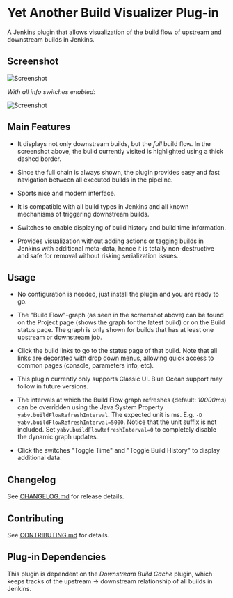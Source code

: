 # Yet Another Build Visualizer Plug-in
A Jenkins plugin that allows visualization of the build flow of upstream and
downstream builds in Jenkins.

## Screenshot

![Screenshot](https://raw.githubusercontent.com/jenkinsci/yet-another-build-visualizer-plugin/master/static/yabv.png)

*With all info switches enabled:*

![Screenshot](https://raw.githubusercontent.com/jenkinsci/yet-another-build-visualizer-plugin/master/static/yabv_toggles.png)

## Main Features

* It displays not only downstream builds, but the *full* build flow. In the
  screenshot above, the build currently visited is highlighted using a thick
  dashed border.

* Since the full chain is always shown, the plugin provides easy and fast
  navigation between all executed builds in the pipeline.

* Sports nice and modern interface.

* It is compatible with all build types in Jenkins and all known mechanisms of
  triggering downstream builds.

* Switches to enable displaying of build history and build time information.

* Provides visualization without adding actions or tagging builds in Jenkins
  with additional meta-data, hence it is totally non-destructive and safe for
  removal without risking serialization issues.

## Usage

* No configuration is needed, just install the plugin and you are ready to go.

* The "Build Flow"-graph (as seen in the screenshot above) can be found on the
  Project page (shows the graph for the latest build) or on the Build status
  page. The graph is only shown for builds that has at least one upstream or
  downstream job.

* Click the build links to go to the status page of that build. Note that all
  links are decorated with drop down menus, allowing quick access to common
  pages (console, parameters info, etc).

* This plugin currently only supports Classic UI. Blue Ocean support may follow
  in future versions.

* The intervals at which the Build Flow graph refreshes (default: *10000ms*) can
  be overridden using the Java System Property `yabv.buildFlowRefreshInterval`.
  The expected unit is ms. E.g. `-D yabv.buildFlowRefreshInterval=5000`. Notice
  that the unit suffix is not included. Set `yabv.buildFlowRefreshInterval=0` to
  completely disable the dynamic graph updates.

* Click the switches "Toggle Time" and "Toggle Build History" to display
  additional data.

## Changelog
See
[CHANGELOG.md](https://github.com/jenkinsci/yet-another-build-visualizer-plugin/blob/master/CHANGELOG.md)
for release details.

## Contributing
See
[CONTRIBUTING.md](https://github.com/jenkinsci/yet-another-build-visualizer-plugin/blob/master/CONTRIBUTING.md)
for details.

## Plug-in Dependencies
This plugin is dependent on the *Downstream Build Cache* plugin, which keeps
tracks of the upstream -> downstream relationship of all builds in Jenkins.

